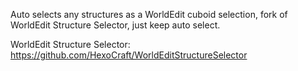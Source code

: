 
Auto selects any structures as a WorldEdit cuboid selection, fork of WorldEdit Structure Selector, just keep auto select.

WorldEdit Structure Selector: https://github.com/HexoCraft/WorldEditStructureSelector